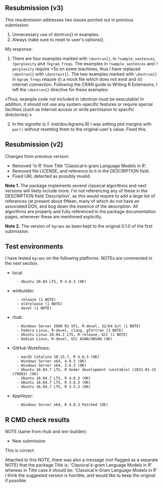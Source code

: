 ## Resubmission (v3)

This resubmission addresses two issues pointed out in previous submission:

1. Unnecessary use of dontrun{} in examples.
2. Always make sure to reset to user's options().

My response:

1. There are four examples marked with `\dontrun{}`, in `?sample_sentences`, `?perplexity` and `?kgram_freqs`. The examples in `?sample_sentences` and `?perplexity` require >5s on some machines, thus I have replaced `\dontrun{}` with `\donttest{}`. The two examples marked with `\dontrun{}` in `kgram_freqs` require (i) a mock file which does not exist and (ii) internet connection. Following the CRAN guide to Writing R Extensions, I left the `\dontrun{}` directive for these examples:

«Thus, example code not included in \dontrun must be executable! In addition, it should not use any system-specific features or require special facilities (such as Internet access or write permission to specific directories).»

2. In the vignette (c.f. inst/doc/kgrams.R) I was setting plot margins with `par()` without resetting them to the original user's value. Fixed this.

## Resubmission (v2)

Changes from previous version:

* Removed 'in R' from Title 'Classical k-gram Language Models in R'.
* Removed file LICENSE, and reference to it in the DESCRIPTION field.
* Fixed URL detected as possibly invalid.

**Note 1.**
The package implements several classical algorithms and next versions
will likely include more. I'm not referencing any of these in the DESCRIPTION field 'Description', as this would require to add a large list of references (at present about fifteen, many of which do not have an associated DOI), and bog down the essence of the description. All algorithms are properly and fully referenced in the package documentation pages, whenever these are mentioned explicitly. 

**Note 2.**
The version of `kgrams` as been kept to the original 0.1.0 of the first submission.

## Test environments
I have tested `kgrams` on the following platforms. NOTEs are commented in the next section.

* local: 

        - Ubuntu 20.04 LTS, R 4.0.3 (OK)
* winbuilder:

        - release (1 NOTE)
        - oldrelease (1 NOTE)
        - devel (1 NOTE)
* rhub: 

        - Windows Server 2008 R2 SP1, R-devel, 32/64 bit (1 NOTE)
        - Fedora Linux, R-devel, clang, gfortran (1 NOTE)
        - Ubuntu Linux 20.04.1 LTS, R-release, GCC (1 NOTE)
        - Debian Linux, R-devel, GCC ASAN/UBSAN (OK)
* GitHub Workflows:

        - macOS Catalina 10.15.7, R 4.0.3 (OK)
        - Windows Server x64, 4.0.3 (OK)
        - Windows Server x64, 3.6.3 (OK)
        - Ubuntu 16.04.7 LTS, R Under development (unstable) (2021-01-25 r79883) (OK)
        - Ubuntu 16.04.7 LTS, R 4.0.3 (OK)
        - Ubuntu 16.04.7 LTS, R 3.6.3 (OK)
        - Ubuntu 16.04.7 LTS, R 3.5.3 (OK)
* AppVeyor:

        - Windows Server x64, R 4.0.3 Patched (OK)

        

## R CMD check results

NOTE (same from rhub and win-builder):
* New submission

This is correct.


Attached to this NOTE, there was also a message (not flagged as a separate NOTE) that the package Title is: 
        'Classical k-gram Language Models in R'
whereas in Title case it should be:
        'Classical k-Gram Language Models in R'
I think the suggested version is horrible, and would like to keep the original if possible.